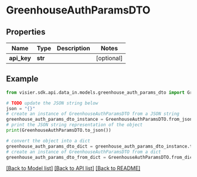 # GreenhouseAuthParamsDTO


## Properties

Name | Type | Description | Notes
------------ | ------------- | ------------- | -------------
**api_key** | **str** |  | [optional] 

## Example

```python
from visier.sdk.api.data_in.models.greenhouse_auth_params_dto import GreenhouseAuthParamsDTO

# TODO update the JSON string below
json = "{}"
# create an instance of GreenhouseAuthParamsDTO from a JSON string
greenhouse_auth_params_dto_instance = GreenhouseAuthParamsDTO.from_json(json)
# print the JSON string representation of the object
print(GreenhouseAuthParamsDTO.to_json())

# convert the object into a dict
greenhouse_auth_params_dto_dict = greenhouse_auth_params_dto_instance.to_dict()
# create an instance of GreenhouseAuthParamsDTO from a dict
greenhouse_auth_params_dto_from_dict = GreenhouseAuthParamsDTO.from_dict(greenhouse_auth_params_dto_dict)
```
[[Back to Model list]](../README.md#documentation-for-models) [[Back to API list]](../README.md#documentation-for-api-endpoints) [[Back to README]](../README.md)


